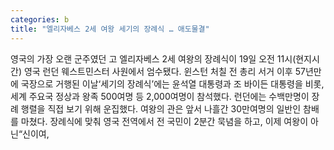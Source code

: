 ```yaml
---
categories: b
title: "엘리자베스 2세 여왕 세기의 장례식 … 애도물결"
---
```

영국의 가장 오랜 군주였던 고 엘리자베스 2세 여왕의 장례식이 19일 오전 11시(현지시간) 영국 런던 웨스트민스터 사원에서 엄수됐다. 윈스턴 처칠 전 총리 서거 이후 57년만에 국장으로 거행된 이날‘세기의 장례식’에는 윤석열 대통령과 조 바이든 대통령을 비롯, 세계 주요국 정상과 왕족 500여명 등 2,000여명이 참석했다. 런던에는 수백만명이 장례 행렬을 직접 보기 위해 운집했다. 여왕의 관은 앞서 나흘간 30만여명의 일반인 참배를 마쳤다. 장례식에 맞춰 영국 전역에서 전 국민이 2분간 묵념을 하고, 이제 여왕이 아닌“신이여,